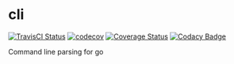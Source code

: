 # cli

[![TravisCI Status](https://travis-ci.com/mailund/cli.svg?branch=main)](https://travis-ci.com/mailund/cli)
[![codecov](https://codecov.io/gh/mailund/cli/branch/main/graph/badge.svg)](https://codecov.io/gh/mailund/cli)
[![Coverage Status](https://coveralls.io/repos/github/mailund/cli/badge.svg?branch=main)](https://coveralls.io/github/mailund/cli?branch=main)
[![Codacy Badge](https://api.codacy.com/project/badge/Grade/4f8b3ef7896141b7ad4ace6f55d7ddc1)](https://www.codacy.com/manual/mailund/cli?utm_source=github.com&amp;utm_medium=referral&amp;utm_content=mailund/cli&amp;utm_campaign=Badge_Grade)

Command line parsing for go
